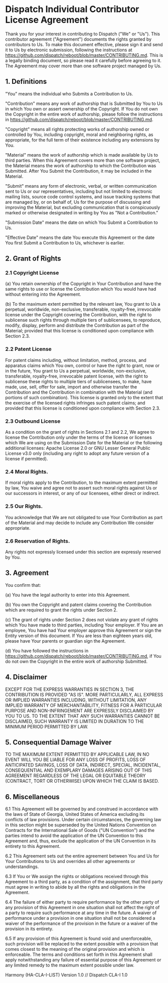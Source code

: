 # Dispatch Individual Contributor License Agreement

Thank you for your interest in contributing to Dispatch ("We" or "Us").
This contributor agreement ("Agreement") documents the rights granted by contributors to Us. To make
this document effective, please sign it and send it to Us by electronic submission, following the
instructions at https://github.com/dispatch/reboot/blob/master/CONTRIBUTING.md. This is a legally
binding document, so please read it carefully before agreeing to it. The Agreement may cover more
than one software project managed by Us.

## 1. Definitions

"You" means the individual who Submits a Contribution to Us.

"Contribution" means any work of authorship that is Submitted by You to Us in which You own or
assert ownership of the Copyright. If You do not own the Copyright in the entire work of authorship,
please follow the instructions in https://github.com/dispatch/reboot/blob/master/CONTRIBUTING.md.

"Copyright" means all rights protecting works of authorship owned or controlled by You, including
copyright, moral and neighboring rights, as appropriate, for the full term of their existence
including any extensions by You.

"Material" means the work of authorship which is made available by Us to third parties. When this
Agreement covers more than one software project, the Material means the work of authorship to which
the Contribution was Submitted. After You Submit the Contribution, it may be included in the
Material.

"Submit" means any form of electronic, verbal, or written communication sent to Us or our
representatives, including but not limited to electronic mailing lists, source code control systems,
and issue tracking systems that are managed by, or on behalf of, Us for the purpose of discussing
and improving the Material, but excluding communication that is conspicuously marked or otherwise
designated in writing by You as "Not a Contribution."

"Submission Date" means the date on which You Submit a Contribution to Us.

"Effective Date" means the date You execute this Agreement or the date You first Submit a
Contribution to Us, whichever is earlier.

## 2. Grant of Rights

### 2.1 Copyright License

(a) You retain ownership of the Copyright in Your Contribution and have the same rights to use or
license the Contribution which You would have had without entering into the Agreement.

(b) To the maximum extent permitted by the relevant law, You grant to Us a perpetual, worldwide,
non-exclusive, transferable, royalty-free, irrevocable license under the Copyright covering the
Contribution, with the right to sublicense such rights through multiple tiers of sublicensees, to
reproduce, modify, display, perform and distribute the Contribution as part of the Material;
provided that this license is conditioned upon compliance with Section 2.3.

### 2.2 Patent License
For patent claims including, without limitation, method, process, and apparatus claims which You
own, control or have the right to grant, now or in the future, You grant to Us a perpetual,
worldwide, non-exclusive, transferable, royalty-free, irrevocable patent license, with the right
to sublicense these rights to multiple tiers of sublicensees, to make, have made, use, sell, offer
for sale, import and otherwise transfer the Contribution and the Contribution in combination with
the Material (and portions of such combination). This license is granted only to the extent that
the exercise of the licensed rights infringes such patent claims; and provided that this license
is conditioned upon compliance with Section 2.3.

### 2.3 Outbound License

As a condition on the grant of rights in Sections 2.1 and 2.2, We agree to license the Contribution
only under the terms of the license or licenses which We are using on the Submission Date for the
Material or the following additional licenses: Apache License 2.0 or GNU Lesser General Public
License v3.0 only (including any right to adopt any future version of a license if permitted).

### 2.4 Moral Rights.

If moral rights apply to the Contribution, to the maximum extent permitted by law, You waive and
agree not to assert such moral rights against Us or our successors in interest, or any of our
licensees, either direct or indirect.

### 2.5 Our Rights.

You acknowledge that We are not obligated to use Your Contribution as part of the Material and may
decide to include any Contribution We consider appropriate.

### 2.6 Reservation of Rights.

Any rights not expressly licensed under this section are expressly reserved by You.

## 3. Agreement

You confirm that:

(a) You have the legal authority to enter into this Agreement.

(b) You own the Copyright and patent claims covering the Contribution which are required to grant
  the rights under Section 2.

(c) The grant of rights under Section 2 does not violate any grant of rights which You have made to
  third parties, including Your employer. If You are an employee, You have had Your employer approve
  this Agreement or sign the Entity version of this document. If You are less than eighteen years
  old, please have Your parents or guardian sign the Agreement.

(d) You have followed the instructions in https://github.com/dispatch/reboot/blob/master/CONTRIBUTING.md,
  if You do not own the Copyright in the entire work of authorship Submitted.

## 4. Disclaimer

EXCEPT FOR THE EXPRESS WARRANTIES IN SECTION 3, THE CONTRIBUTION IS PROVIDED "AS IS". MORE
PARTICULARLY, ALL EXPRESS OR IMPLIED WARRANTIES INCLUDING, WITHOUT LIMITATION, ANY IMPLIED WARRANTY
OF MERCHANTABILITY, FITNESS FOR A PARTICULAR PURPOSE AND NON-INFRINGEMENT ARE EXPRESSLY DISCLAIMED
BY YOU TO US. TO THE EXTENT THAT ANY SUCH WARRANTIES CANNOT BE DISCLAIMED, SUCH WARRANTY IS LIMITED
IN DURATION TO THE MINIMUM PERIOD PERMITTED BY LAW.

## 5. Consequential Damage Waiver

TO THE MAXIMUM EXTENT PERMITTED BY APPLICABLE LAW, IN NO EVENT WILL YOU BE LIABLE FOR ANY LOSS OF
PROFITS, LOSS OF ANTICIPATED SAVINGS, LOSS OF DATA, INDIRECT, SPECIAL, INCIDENTAL, CONSEQUENTIAL AND
EXEMPLARY DAMAGES ARISING OUT OF THIS AGREEMENT REGARDLESS OF THE LEGAL OR EQUITABLE THEORY
(CONTRACT, TORT OR OTHERWISE) UPON WHICH THE CLAIM IS BASED.

## 6. Miscellaneous

6.1 This Agreement will be governed by and construed in accordance with the laws of State of
Georgia, United States of America excluding its conflicts of law provisions. Under certain
circumstances, the governing law in this section might be superseded by the United Nations
Convention on Contracts for the International Sale of Goods ("UN Convention") and the parties
intend to avoid the application of the UN Convention to this Agreement and, thus, exclude the
application of the UN Convention in its entirety to this Agreement.

6.2 This Agreement sets out the entire agreement between You and Us for Your Contributions to Us and
overrides all other agreements or understandings.

6.3 If You or We assign the rights or obligations received through this Agreement to a third party,
as a condition of the assignment, that third party must agree in writing to abide by all the rights
and obligations in the Agreement.

6.4 The failure of either party to require performance by the other party of any provision of this
Agreement in one situation shall not affect the right of a party to require such performance at any
time in the future. A waiver of performance under a provision in one situation shall not be
considered a waiver of the performance of the provision in the future or a waiver of the provision
in its entirety.

6.5 If any provision of this Agreement is found void and unenforceable, such provision will be
replaced to the extent possible with a provision that comes closest to the meaning of the original
provision and which is enforceable. The terms and conditions set forth in this Agreement shall apply
notwithstanding any failure of essential purpose of this Agreement or any limited remedy to the
maximum extent possible under law.

Harmony (HA-CLA-I-LIST) Version 1.0 // Dispatch CLA-I 1.0
